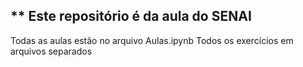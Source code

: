 ## ** Este repositório é da aula do SENAI

Todas as aulas estão no arquivo Aulas.ipynb
Todos os exercícios em arquivos separados